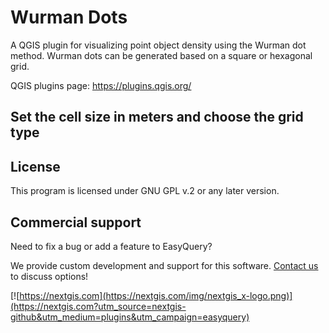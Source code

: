 # Wurman Dots

A QGIS plugin for visualizing point object density using the Wurman dot method. Wurman dots can be generated based on a square or hexagonal grid.

QGIS plugins page: https://plugins.qgis.org/

## Set the cell size in meters and choose the grid type

## License

This program is licensed under GNU GPL v.2 or any later version.

## Commercial support

Need to fix a bug or add a feature to EasyQuery?

We provide custom development and support for this software. [Contact us](https://nextgis.com/contact/?utm_source=nextgis-github&utm_medium=plugins&utm_campaign=easyquery) to discuss options!

[![https://nextgis.com](https://nextgis.com/img/nextgis_x-logo.png)](https://nextgis.com?utm_source=nextgis-github&utm_medium=plugins&utm_campaign=easyquery)
